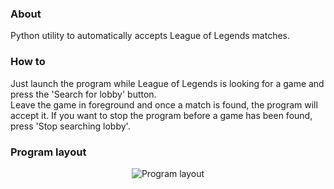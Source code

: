 ### About
Python utility to automatically accepts League of Legends matches.

### How to
Just launch the program while League of Legends is looking for a game and press the 'Search for lobby' button. \
Leave the game in foreground and once a match is found, the program will accept it.
If you want to stop the program before a game has been found, press 'Stop searching lobby'.


### Program layout
<p align="center">
  <image src="assets/main_window.png" alt="Program layout"
  caption="Program layout">
</p>
